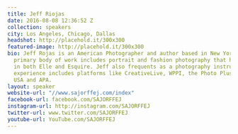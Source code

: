 ```yaml
---
title: Jeff Riojas
date: 2016-08-08 12:36:52 Z
collection: speakers
city: Los Angeles, Chicago, Dallas
headshot: http://placehold.it/300x300
featured-image: http://placehold.it/300x300
bio: Jeff Rojas is an American Photographer and author based in New York City. His
  primary body of work includes portrait and fashion photography that has been published
  in both Elle and Esquire. Jeff also frequents as a photography instructor. His teaching
  experience includes platforms like CreativeLive, WPPI, the Photo Plus Expo, Imaging
  USA and APA.
layout: speaker
website-url: "//www.sajorffej.com/index"
facebook-url: facebook.com/SAJORFFEJ
instagram-url: http://instagram.com/SAJORFFEJ
twitter-url: www.twitter.com/SAJORFFEJ
youtube-url: YouTube.com/SAJORFFEJ
---
```



